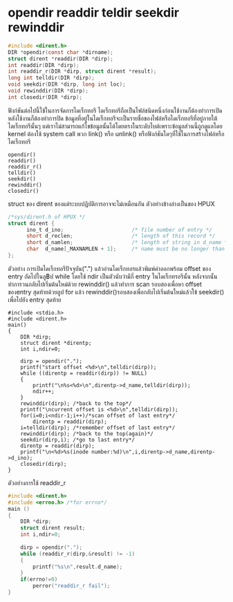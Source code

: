 # opendir readdir teldir seekdir rewinddir

``` c
#include <dirent.h>
DIR *opendir(const char *dirname);
struct dirent *readdir(DIR *dirp);
int readdir(DIR *dirp);
int readdir_r(DIR *dirp, struct dirent *result);
long int telldir(DIR *dirp);
void seekdir(DIR *dirp, long int loc);
void rewinddir(DIR *dirp);                
int closedir(DIR *dirp);  
```

ฟังก์ชันต่อไปนี้ใช้ในการจัดการไดเร็กทอรี ไดเร็กทอรีถือเป็นไฟล์ชนิดหนึ่งก่อนใช้งานก็ต้องทำการเปิด หลังใช้งานก็ต้องทำการปิด ข้อมูลที่อยู่ในไดเร็กทอรีจะเป็นรายชื่อของไฟล์หรือไดเร็กทอรีที่อยู่ภายใต้ไดเร็กทอรีนั้นๆ แต่เราไม่สามารถแก้ไขข้อมูลนั้นได้โดยตรงในระดับไบต์เพราะข้อมูลส่วนนี้ถูกดูแลโดย kernel ต้องใช้ system call พวก link() หรือ unlink() หรือฟังก์ชันใดๆที่ใช้ในการสร้างไฟล์หรือไดเร็กทอรี
```
opendir()
readdir()
readdir_r()
telldir()
seekdir()
rewinddir()
closedir()
```
struct ของ dirent ของแต่ระบบปฎิบัติการอาจจะไม่เหมือนกัน ตัวอย่างข้างล่างเป็นของ HPUX
``` c
/*sys/dirent.h of HPUX */
struct dirent {
      ino_t d_ino;                      /* file number of entry */
      short d_reclen;                   /* length of this record */
      short d_namlen;                   /* length of string in d_name */
      char  d_name[_MAXNAMLEN + 1];     /* name must be no longer than this */
};        
```

ตัวอย่าง การเปิดไดเร็กทอรีปัจจุบัน(".") แล้วอ่านไดเร็กทอรแล้วพิมพ์ค่าออกพร้อม offset ของ entry ถัดไปในลู฿ป while โดยใช้ ndir เป็นตัวนับว่ามีกี่ entry ในไดเร็กทรอรีนั้น หลังจากนั้นทำการวนกลับไปเริ่มต้นใหม่ด้วย rewinddir() แล้วทำการ  scan รอบสองเพื่อหา offset ของentry สุดท้ายด้วยลูป for แล้ว rewinddir()รอบสองเพื่อกลับไปเริ่มต้นใหม่แล้วใข้ seekdir() เพื่อไปยัง entry สุดท้าย
```
#include <stdio.h>
#include <dirent.h>
main()
{
	DIR *dirp;
	struct dirent *direntp;
	int i,ndir=0;
	
	dirp = opendir(".");
	printf("start offset <%d>\n",telldir(dirp));
	while ((direntp = readdir(dirp)) != NULL) 
	{
		printf("\n%s<%d>\n",direntp->d_name,telldir(dirp));
		ndir++;
	}
	rewinddir(dirp); /*back to the top*/
	printf("\ncurrent offset is <%d>\n",telldir(dirp));
	for(i=0;i<ndir-1;i++)/*scan offset of last entry*/
		direntp = readdir(dirp);
	i=telldir(dirp); /*remember offset of last entry*/
	rewinddir(dirp); /*back to the top(again)*/
	seekdir(dirp,i); /*go to last entry*/
	direntp = readdir(dirp);
	printf("\n<%d>%s(inode number:%d)\n",i,direntp->d_name,direntp->d_ino);	
	closedir(dirp);
}
```

ตัวอย่างการใช้ readdir_r
``` c
#include <dirent.h>
#include <errno.h> /*for errno*/
main ()
{
	DIR *dirp;
	struct dirent result;
	int i,ndir=0;
	
	dirp = opendir(".");
	while (readdir_r(dirp,&result) != -1) 
	{
		printf("%s\n",result.d_name);
	}
	if(errno!=0)
		perror("readdir_r fail");
}
```
